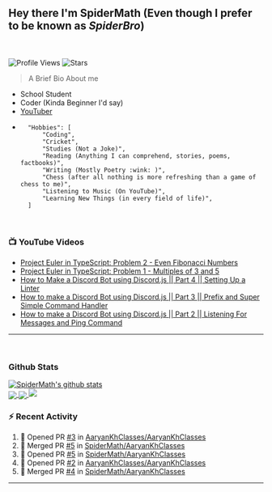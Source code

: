 ## **Hey there I'm SpiderMath (Even though I prefer to be known as *SpiderBro*)**
<br><br>
![Profile Views](https://komarev.com/ghpvc/?username=SpiderMath)
![Stars](https://img.shields.io/github/stars/SpiderMath?style=social)

> A Brief Bio About me
- School Student
- Coder (Kinda Beginner I'd say)
- [YouTuber](https://youtube.com/channel/UCuQvyfLaZOG4bPwEvqSYCLg)
- ```js<br>
	"Hobbies": [
		"Coding",
		"Cricket",
		"Studies (Not a Joke)",
		"Reading (Anything I can comprehend, stories, poems, factbooks)",
		"Writing (Mostly Poetry :wink: )",
		"Chess (after all nothing is more refreshing than a game of chess to me)",
		"Listening to Music (On YouTube)",
		"Learning New Things (in every field of life)",
	]
	```
<br>

### 📺 YouTube Videos
<!-- YOUTUBE:START -->
- [Project Euler in TypeScript: Problem 2 - Even Fibonacci Numbers](https://www.youtube.com/watch?v=oIsm-KtBW4s)
- [Project Euler in TypeScript: Problem 1 - Multiples of 3 and 5](https://www.youtube.com/watch?v=sjkLIrIfRdo)
- [How to Make a Discord Bot using Discord.js || Part 4 || Setting Up a Linter](https://www.youtube.com/watch?v=Sx1i83ghzlg)
- [How to make a Discord Bot using Discord.js || Part 3 || Prefix and Super Simple Command Handler](https://www.youtube.com/watch?v=VNxnXNWhmlU)
- [How to make a Discord Bot using Discord.js || Part 2 || Listening For Messages and Ping Command](https://www.youtube.com/watch?v=ZVVS-6GLqTc)
<!-- YOUTUBE:END -->
<hr>
<br>

### Github Stats
<a href="https://github.com/anuraghazra/github-readme-stats">
  <img align="center" src="https://github-readme-stats.vercel.app/api?username=SpiderMath&show_icons=true&include_all_commits=true" alt="SpiderMath's github stats" />
</a>
<br>
<a href="https://github.com/anuraghazra/github-readme-stats">
	<img align="center" src="https://github-readme-stats.vercel.app/api/top-langs/?username=SpiderMath&langs_count=10">
</a>
<a href="https://github.com/ryo-ma/github-profile-trophy">
	<img align="center" src="https://github-profile-trophy.vercel.app/?username=SpiderMath&theme=onedark&no-bg=true">
</a>
<img src="https://github-readme-streak-stats.herokuapp.com/?user=SpiderMath&theme=blood">

### :zap: Recent Activity
<!--START_SECTION:activity-->
1. 💪 Opened PR [#3](https://github.com/AaryanKhClasses/AaryanKhClasses/pull/3) in [AaryanKhClasses/AaryanKhClasses](https://github.com/AaryanKhClasses/AaryanKhClasses)
2. 🎉 Merged PR [#5](https://github.com/SpiderMath/AaryanKhClasses/pull/5) in [SpiderMath/AaryanKhClasses](https://github.com/SpiderMath/AaryanKhClasses)
3. 💪 Opened PR [#5](https://github.com/SpiderMath/AaryanKhClasses/pull/5) in [SpiderMath/AaryanKhClasses](https://github.com/SpiderMath/AaryanKhClasses)
4. 💪 Opened PR [#2](https://github.com/AaryanKhClasses/AaryanKhClasses/pull/2) in [AaryanKhClasses/AaryanKhClasses](https://github.com/AaryanKhClasses/AaryanKhClasses)
5. 🎉 Merged PR [#4](https://github.com/SpiderMath/AaryanKhClasses/pull/4) in [SpiderMath/AaryanKhClasses](https://github.com/SpiderMath/AaryanKhClasses)
<!--END_SECTION:activity-->
<hr>
